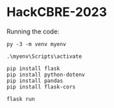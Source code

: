 # HackCBRE-2023

Running the code:

    py -3 -m venv myenv

    .\myenv\Scripts\activate

    pip install flask
    pip install python-dotenv
    pip install pandas
    pip install flask-cors

    flask run

